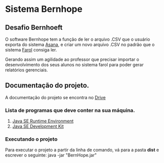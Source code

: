 # Sistema Bernhope

## Desafio Bernhoeft
O software Bernhope tem a função de ler o arquivo .CSV que o usuário exporta do sistema [Asana](https://asana.com/pt), e criar um novo arquivo .CSV no padrão que o sistema [Farol](https://farol.bernhoeft.com.br/) consiga ler.

Gerando assim um agilidade ao professor que precisar importar o desenvolvimento dos seus alunos no sistema farol para poder gerar relatórios gerenciais.

## Documentação do projeto.
A documentação do projeto se encontra no [Drive](https://docs.google.com/document/d/1IqWIRx3rV89w9K3ExoWyrx35pgy85Ckrf3RBBrTtCo8/edit?usp=sharing)

### Lista de programas que deve conter na sua máquina.
1. [Java SE Runtime Environment](https://www.oracle.com/technetwork/pt/java/javase/downloads/jre8-downloads-2133155.html)
2. [Java SE Development Kit](https://www.oracle.com/technetwork/java/javase/downloads/jdk8-downloads-2133151.html)

### Executando o projeto
Para executar o projeto a partir da linha de comando, vá para a pasta __dist__ e escrever o seguinte: java -jar "BernHope.jar"
